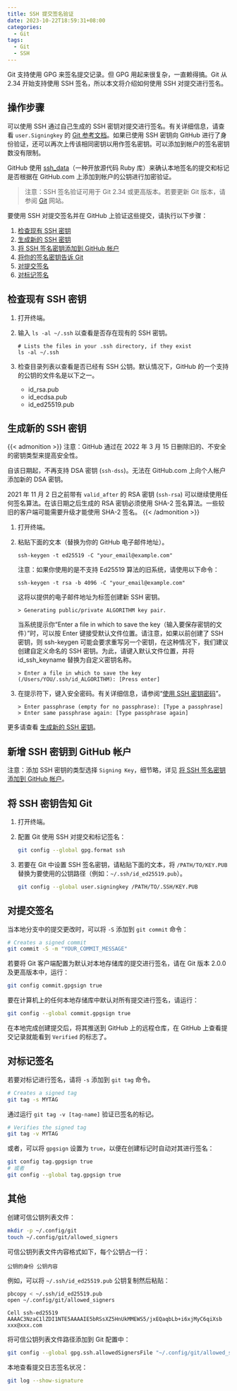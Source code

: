 ```yaml
---
title: SSH 提交签名验证
date: 2023-10-22T18:59:31+08:00
categories:
  - Git
tags:
  - Git
  - SSH
---
```


Git 支持使用 GPG 来签名提交记录。但 GPG 用起来很复杂，一直赖得搞。Git 从 2.34 开始支持使用 SSH 签名，所以本文将介绍如何使用 SSH 对提交进行签名。

<!--more-->

## 操作步骤

可以使用 SSH 通过自己生成的 SSH 密钥对提交进行签名。有关详细信息，请查看 `user.Signingkey` 的 [Git 参考文档](https://git-scm.com/docs/git-config#Documentation/git-config.txt-usersigningKey)。如果已使用 SSH 密钥向 GitHub 进行了身份验证，还可以再次上传该相同密钥以用作签名密钥。可以添加到帐户的签名密钥数没有限制。

GitHub 使用 [ssh_data](https://github.com/github/ssh_data)（一种开放源代码 Ruby 库）来确认本地签名的提交和标记是否根据在 GitHub.com 上添加到帐户的公钥进行加密验证。

> 注意：SSH 签名验证可用于 Git 2.34 或更高版本。若要更新 Git 版本，请参阅 [Git](https://git-scm.com/downloads) 网站。

要使用 SSH 对提交签名并在 GitHub 上验证这些提交，请执行以下步骤：

1. [检查现有 SSH 密钥](https://docs.github.com/zh/authentication/connecting-to-github-with-ssh/checking-for-existing-ssh-keys)
2. [生成新的 SSH 密钥](https://docs.github.com/zh/authentication/connecting-to-github-with-ssh/generating-a-new-ssh-key-and-adding-it-to-the-ssh-agent)
3. [将 SSH 签名密钥添加到 GitHub 帐户](https://docs.github.com/zh/authentication/connecting-to-github-with-ssh/adding-a-new-ssh-key-to-your-github-account)
4. [将你的签名密钥告诉 Git](https://docs.github.com/zh/authentication/managing-commit-signature-verification/telling-git-about-your-signing-key)
5. [对提交签名](https://docs.github.com/zh/authentication/managing-commit-signature-verification/signing-commits)
6. [对标记签名](https://docs.github.com/zh/authentication/managing-commit-signature-verification/signing-tags)

## 检查现有 SSH 密钥

1. 打开终端。

2. 输入 `ls -al ~/.ssh` 以查看是否存在现有的 SSH 密钥。

   ```shell
   # Lists the files in your .ssh directory, if they exist
   ls -al ~/.ssh
   ```

3. 检查目录列表以查看是否已经有 SSH 公钥。默认情况下，GitHub 的一个支持的公钥的文件名是以下之一。

   - id_rsa.pub
   - id_ecdsa.pub
   - id_ed25519.pub

## 生成新的 SSH 密钥

{{< admonition >}}
注意：GitHub 通过在 2022 年 3 月 15 日删除旧的、不安全的密钥类型来提高安全性。

自该日期起，不再支持 DSA 密钥 (`ssh-dss`)。无法在 GitHub.com 上向个人帐户添加新的 DSA 密钥。

2021 年 11 月 2 日之前带有 `valid_after` 的 RSA 密钥 (`ssh-rsa`) 可以继续使用任何签名算法。在该日期之后生成的 RSA 密钥必须使用 SHA-2 签名算法。一些较旧的客户端可能需要升级才能使用 SHA-2 签名。
{{< /admonition >}}

1. 打开终端。

2. 粘贴下面的文本（替换为你的 GitHub 电子邮件地址）。

   ```shell
   ssh-keygen -t ed25519 -C "your_email@example.com"
   ```

   注意：如果你使用的是不支持 Ed25519 算法的旧系统，请使用以下命令：

   ```shell
   ssh-keygen -t rsa -b 4096 -C "your_email@example.com"
   ```

   这将以提供的电子邮件地址为标签创建新 SSH 密钥。

   ```shell
   > Generating public/private ALGORITHM key pair.
   ```

   当系统提示你“Enter a file in which to save the key（输入要保存密钥的文件）”时，可以按 Enter 键接受默认文件位置。请注意，如果以前创建了 SSH 密钥，则 ssh-keygen 可能会要求重写另一个密钥，在这种情况下，我们建议创建自定义命名的 SSH 密钥。为此，请键入默认文件位置，并将 id_ssh_keyname 替换为自定义密钥名称。

   ```shell
   > Enter a file in which to save the key (/Users/YOU/.ssh/id_ALGORITHM): [Press enter]
   ```

3. 在提示符下，键入安全密码。有关详细信息，请参阅“[使用 SSH 密钥密码](https://docs.github.com/zh/authentication/connecting-to-github-with-ssh/working-with-ssh-key-passphrases)”。

   ```shell
   > Enter passphrase (empty for no passphrase): [Type a passphrase]
   > Enter same passphrase again: [Type passphrase again]
   ```

更多请查看 [生成新的 SSH 密钥](https://docs.github.com/zh/authentication/connecting-to-github-with-ssh/generating-a-new-ssh-key-and-adding-it-to-the-ssh-agent)。

## 新增 SSH 密钥到 GitHub 帐户

注意：添加 SSH 密钥的类型选择 `Signing Key`，细节略，详见 [将 SSH 签名密钥添加到 GitHub 帐户](https://docs.github.com/zh/authentication/connecting-to-github-with-ssh/adding-a-new-ssh-key-to-your-github-account)。

## 将 SSH 密钥告知 Git

1. 打开终端。
2. 配置 Git 使用 SSH 对提交和标记签名：

   ```bash
   git config --global gpg.format ssh
   ```

3. 若要在 Git 中设置 SSH 签名密钥，请粘贴下面的文本，将 `/PATH/TO/KEY.PUB` 替换为要使用的公钥路径（例如：`~/.ssh/id_ed25519.pub`）。

   ```bash
   git config --global user.signingkey /PATH/TO/.SSH/KEY.PUB
   ```

## 对提交签名

当本地分支中的提交更改时，可以将 `-S` 添加到 `git commit` 命令：

```bash
# Creates a signed commit
git commit -S -m "YOUR_COMMIT_MESSAGE"
```

若要将 Git 客户端配置为默认对本地存储库的提交进行签名，请在 Git 版本 2.0.0 及更高版本中，运行：

```bash
git config commit.gpgsign true
```

要在计算机上的任何本地存储库中默认对所有提交进行签名，请运行：

```bash
git config --global commit.gpgsign true
```

在本地完成创建提交后，将其推送到 GitHub 上的远程仓库，在 GitHub 上查看提交记录就能看到 `Verified` 的标志了。

## 对标记签名

若要对标记进行签名，请将 `-s` 添加到 `git tag` 命令。

```bash
# Creates a signed tag
git tag -s MYTAG
```

通过运行 `git tag -v [tag-name]` 验证已签名的标记。

```bash
# Verifies the signed tag
git tag -v MYTAG
```

或者，可以将 `gpgsign` 设置为 `true`，以便在创建标记时自动对其进行签名：

```bash
git config tag.gpgsign true
# 或者
git config --global tag.gpgsign true
```

## 其他

创建可信公钥列表文件：

```bash
mkdir -p ~/.config/git
touch ~/.config/git/allowed_signers
```

可信公钥列表文件内容格式如下，每个公钥占一行：

```plain
公钥的身份 公钥内容
```

例如，可以将 `~/.ssh/id_ed25519.pub` 公钥复制然后粘贴：

```bash
pbcopy < ~/.ssh/id_ed25519.pub
open ~/.config/git/allowed_signers
```

```plain
Cell ssh-ed25519 AAAAC3NzaC1lZDI1NTE5AAAAIE5bRSsXZ5HnUkMMEWS5/jxEQaqbLb+i6xjMyC6qiXsb xxx@xxx.com
```

将可信公钥列表文件路径添加到 Git 配置中：

```bash
git config --global gpg.ssh.allowedSignersFile "~/.config/git/allowed_signers"
```

本地查看提交日志签名状况：

```bash
git log --show-signature
```
